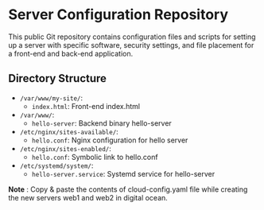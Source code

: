 # Server Configuration Repository

This public Git repository contains configuration files and scripts for setting up a server with specific software, security settings, and file placement for a front-end and back-end application.

## Directory Structure
- `/var/www/my-site/`:
  - `index.html`: Front-end index.html
- `/var/www/`:
  - `hello-server`: Backend binary hello-server
- `/etc/nginx/sites-available/`:
  - `hello.conf`: Nginx configuration for hello server
- `/etc/nginx/sites-enabled/`:
  - `hello.conf`: Symbolic link to hello.conf
- `/etc/systemd/system/`:
  - `hello-server.service`: Systemd service for hello-server
 
**Note** : Copy & paste the contents of cloud-config.yaml file while creating the new servers web1 and web2 in digital ocean. 

